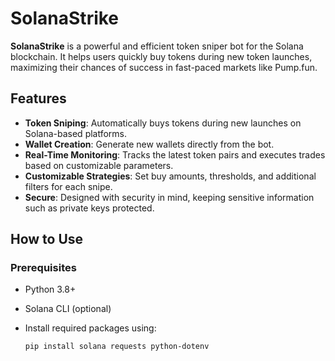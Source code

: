 # SolanaStrike

**SolanaStrike** is a powerful and efficient token sniper bot for the Solana blockchain. It helps users quickly buy tokens during new token launches, maximizing their chances of success in fast-paced markets like Pump.fun.

## Features

- **Token Sniping**: Automatically buys tokens during new launches on Solana-based platforms.
- **Wallet Creation**: Generate new wallets directly from the bot.
- **Real-Time Monitoring**: Tracks the latest token pairs and executes trades based on customizable parameters.
- **Customizable Strategies**: Set buy amounts, thresholds, and additional filters for each snipe.
- **Secure**: Designed with security in mind, keeping sensitive information such as private keys protected.

## How to Use

### Prerequisites
- Python 3.8+
- Solana CLI (optional)
- Install required packages using:

  ```bash
  pip install solana requests python-dotenv
